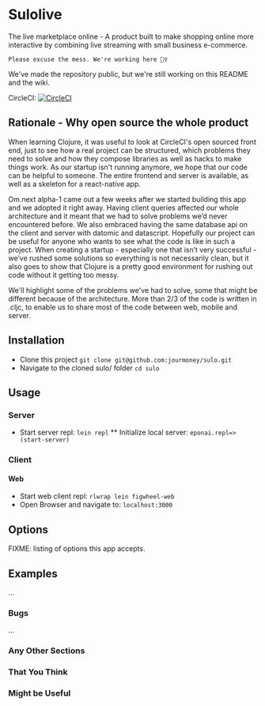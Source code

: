 
# Sulolive
The live marketplace online - A product built to make shopping online more interactive by combining live streaming with small business e-commerce.

```
Please excuse the mess. We're working here 👷‍♀️
```

We've made the repository public, but we're still working on this README and the wiki.

CircleCI: [![CircleCI](https://circleci.com/gh/eponai/sulolive/tree/master.svg?style=svg&circle-token=d51f6b92f4dfb834f78b6550371a0588aa39d572)](https://circleci.com/gh/eponai/sulolive/tree/master)

## Rationale - Why open source the whole product

When learning Clojure, it was useful to look at CircleCI's open sourced front end, just to see how a real project can be structured, which problems they need to solve and how they compose libraries as well as hacks to make things work. As our startup isn't running anymore, we hope that our code can be helpful to someone. The entire frontend and server is available, as well as a skeleton for a react-native app.

Om.next alpha-1 came out a few weeks after we started building this app and we adopted it right away. Having client queries affected our whole architecture and it meant that we had to solve problems we’d never encountered before. We also embraced having the same database api on the client and server with datomic and datascript. Hopefully our project can be useful for anyone who wants to see what the code is like in such a project. When creating a startup - especially one that isn’t very successful - we’ve rushed some solutions so everything is not necessarily clean, but it also goes to show that Clojure is a pretty good environment for rushing out code without it getting too messy.

We'll highlight some of the problems we've had to solve, some that might be different because of the architecture. More than 2/3 of the code is written in .cljc, to enable us to share most of the code between web, mobile and server.

## Installation

* Clone this project ```git clone git@github.com:jourmoney/sulo.git```
* Navigate to the cloned sulo/ folder ```cd sulo```

## Usage
### Server
* Start server repl: ```lein repl```
** Initialize local server: ```eponai.repl=> (start-server)```

### Client
#### Web
* Start web client repl: ```rlwrap lein figwheel-web```
* Open Browser and navigate to: ```localhost:3000```

## Options

FIXME: listing of options this app accepts.

## Examples

...

### Bugs

...

### Any Other Sections
### That You Think
### Might be Useful

